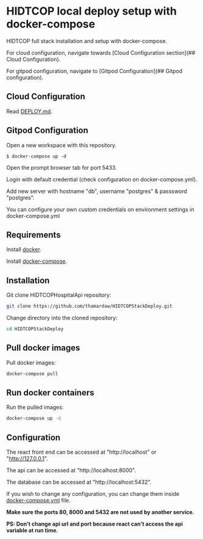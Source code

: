 # HIDTCOP local deploy setup with docker-compose

HIDTCOP full stack installation and setup with docker-compose. 

For cloud configuration, navigate towards [Cloud Configuration section](## Cloud Configuration).

For gitpod configuration, navigate to [Gitpod Configuration](## Gitpod configuration).

## Cloud Configuration

Read [DEPLOY.md](./DEPLOY.md).

## Gitpod Configuration

Open a new workspace with this repository.

```
$ docker-compose up -d
```

Open the prompt browser tab for port 5433.

Login with default credential (check configuration on docker-compose.yml).

Add new server with hostname "db", username "postgres" & passsword "postgres".

You can configure your own custom credentials on environment settings in docker-compose.yml

## Requirements

Install [docker](https://docs.docker.com/get-docker/).

Install [docker-compose](https://docs.docker.com/compose/install/).

## Installation

Git clone HIDTCOPHospitalApi repository:
```bash
git clone https://github.com/thamardaw/HIDTCOPStackDeploy.git
```

Change directory into the cloned repository:

```bash
cd HIDTCOPStackDeploy
```

## Pull docker images

Pull docker images:

```bash
docker-compose pull
```

## Run docker containers

Run the pulled images:

```bash
docker-compose up -d
```

## Configuration

The react front end can be accessed at "http://localhost" or "http://127.0.0.1".

The api can be accessed at "http://localhost:8000".

The database can be accessed at "http://localhost:5432".

If you wish to change any configuration, you can change them inside [docker-compose.yml](./docker-compose.yml) file.

**Make sure the ports 80, 8000 and 5432 are not used by another service.**

**PS: Don't change api url and port because react can't access the api variable at run time.**
